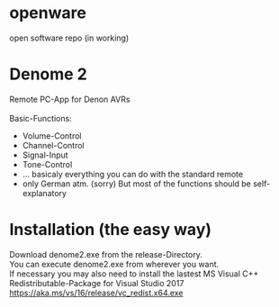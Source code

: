 # openware
open software repo (in working)

# Denome 2
Remote PC-App for Denon AVRs <br><br>
Basic-Functions:
* Volume-Control
* Channel-Control
* Signal-Input
* Tone-Control
* ... basicaly everything you can do with the standard remote
* only German atm. (sorry) But most of the functions should be self-explanatory

# Installation (the easy way)
Download denome2.exe from the release-Directory.<br>
You can execute denome2.exe from wherever you want.<br>
If necessary you may also need to install the lastest MS Visual C++ Redistributable-Package for Visual Studio 2017 https://aka.ms/vs/16/release/vc_redist.x64.exe
